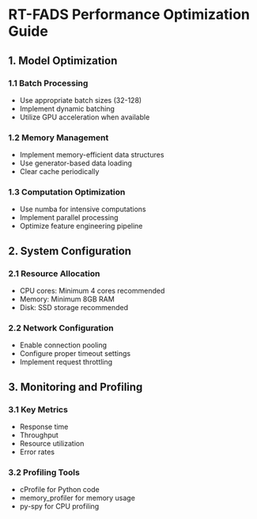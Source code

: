 # RT-FADS Performance Optimization Guide

## 1. Model Optimization

### 1.1 Batch Processing

- Use appropriate batch sizes (32-128)
- Implement dynamic batching
- Utilize GPU acceleration when available

### 1.2 Memory Management

- Implement memory-efficient data structures
- Use generator-based data loading
- Clear cache periodically

### 1.3 Computation Optimization

- Use numba for intensive computations
- Implement parallel processing
- Optimize feature engineering pipeline

## 2. System Configuration

### 2.1 Resource Allocation

- CPU cores: Minimum 4 cores recommended
- Memory: Minimum 8GB RAM
- Disk: SSD storage recommended

### 2.2 Network Configuration

- Enable connection pooling
- Configure proper timeout settings
- Implement request throttling

## 3. Monitoring and Profiling

### 3.1 Key Metrics

- Response time
- Throughput
- Resource utilization
- Error rates

### 3.2 Profiling Tools

- cProfile for Python code
- memory_profiler for memory usage
- py-spy for CPU profiling
